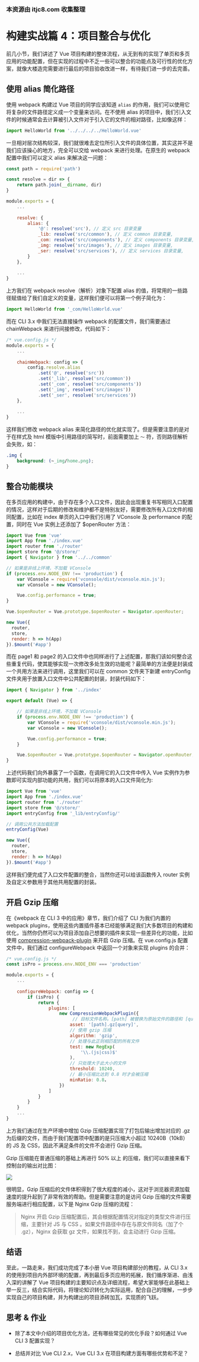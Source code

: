### 本资源由 itjc8.com 收集整理
# 构建实战篇 4：项目整合与优化

前几小节，我们讲述了 Vue 项目构建的整体流程，从无到有的实现了单页和多页应用的功能配置，但在实现的过程中不乏一些可以整合的功能点及可行性的优化方案，就像大楼造完需要进行最后的项目验收改进一样，有待我们进一步的去完善。

## 使用 alias 简化路径

使用 webpack 构建过 Vue 项目的同学应该知道 `alias` 的作用，我们可以使用它将复杂的文件路径定义成一个变量来访问。在不使用 alias 的项目中，我们引入文件的时候通常会去计算被引入文件对于引入它的文件的相对路径，比如像这样：

```javascript
import HelloWorld from '../../../../HelloWorld.vue'
```

一旦相对层次结构较深，我们就很难去定位所引入文件的具体位置，其实这并不是我们应该操心的地方，完全可以交给 webpack 来进行处理。在原生的 webpack 配置中我们可以定义 alias 来解决这一问题：

```javascript
const path = require('path')

const resolve = dir => {
    return path.join(__dirname, dir)
}

module.exports = {
    ...
    
    resolve: {
        alias: {
            '@': resolve('src'), // 定义 src 目录变量
            _lib: resolve('src/common'), // 定义 common 目录变量,
            _com: resolve('src/components'), // 定义 components 目录变量,
            _img: resolve('src/images'), // 定义 images 目录变量,
            _ser: resolve('src/services'), // 定义 services 目录变量,
        }
    },
    
    ...
}
```

上方我们在 webpack resolve（解析）对象下配置 alias 的值，将常用的一些路径赋值给了我们自定义的变量，这样我们便可以将第一个例子简化为：

```javascript
import HelloWorld from '_com/HelloWorld.vue'
```

而在 CLI 3.x 中我们无法直接操作 webpack 的配置文件，我们需要通过 chainWebpack 来进行间接修改，代码如下：

```javascript
/* vue.config.js */
module.exports = {
    ...
    
    chainWebpack: config => {
        config.resolve.alias
            .set('@', resolve('src'))
            .set('_lib', resolve('src/common'))
            .set('_com', resolve('src/components'))
            .set('_img', resolve('src/images'))
            .set('_ser', resolve('src/services'))
    },
    
    ...
}
```
这样我们修改 webpack alias 来简化路径的优化就实现了。但是需要注意的是对于在样式及 html 模版中引用路径的简写时，前面需要加上 `～` 符，否则路径解析会失败，如：

```css
.img {
    background: (~_img/home.png);
}
```

## 整合功能模块

在多页应用的构建中，由于存在多个入口文件，因此会出现重复书写相同入口配置的情况，这样对于后期的修改和维护都不是特别友好，需要修改所有入口文件的相同配置，比如在 index 单页的入口中我们引用了 VConsole 及 performance 的配置，同时在 Vue 实例上还添加了 $openRouter 方法：

```javascript
import Vue from 'vue'
import App from './index.vue'
import router from './router'
import store from '@/store/'
import { Navigator } from '../../common'

// 如果是非线上环境，不加载 VConsole
if (process.env.NODE_ENV !== 'production') {
    var VConsole = require('vconsole/dist/vconsole.min.js');
    var vConsole = new VConsole();

    Vue.config.performance = true;
}

Vue.$openRouter = Vue.prototype.$openRouter = Navigator.openRouter;

new Vue({
  router,
  store,
  render: h => h(App)
}).$mount('#app')
```
而在 page1 和 page2 的入口文件中也同样进行了上述配置，那我们该如何整合这些重复代码，使其能够实现一次修改多处生效的功能呢？最简单的方法便是封装成一个共用方法来进行调用，这里我们可以在 common 文件夹下新建 entryConfig 文件夹用于放置入口文件中公共配置的封装，封装代码如下：

```javascript
import { Navigator } from '../index'

export default (Vue) => {

    // 如果是非线上环境，不加载 VConsole
    if (process.env.NODE_ENV !== 'production') {
        var VConsole = require('vconsole/dist/vconsole.min.js');
        var vConsole = new VConsole();

        Vue.config.performance = true;
    }

    Vue.$openRouter = Vue.prototype.$openRouter = Navigator.openRouter;
}
```
上述代码我们向外暴露了一个函数，在调用它的入口文件中传入 Vue 实例作为参数即可实现内部功能的共用，我们可以将原本的入口文件简化为:

```javascript
import Vue from 'vue'
import App from './index.vue'
import router from './router'
import store from '@/store/'
import entryConfig from '_lib/entryConfig/'

// 调用公共方法加载配置
entryConfig(Vue)

new Vue({
  router,
  store,
  render: h => h(App)
}).$mount('#app')
```
这样我们便完成了入口文件配置的整合，当然你还可以给该函数传入 router 实例及自定义参数用于其他共用配置的封装。

## 开启 Gzip 压缩

在《webpack 在 CLI 3 中的应用》章节，我们介绍了 CLI 为我们内置的 webpack plugins，使用这些内置插件基本已经能够满足我们大多数项目的构建和优化，当然你仍然可以为项目添加自己想要的插件来实现一些差异化的功能，比如使用 [compression-webpack-plugin](https://www.npmjs.com/package/compression-webpack-plugin) 来开启 Gzip 压缩。在 vue.config.js 配置文件中，我们通过 configureWebpack 中返回一个对象来实现 plugins 的合并：

```javascript
/* vue.config.js */
const isPro = process.env.NODE_ENV === 'production'

module.exports = {
    ...
    
    configureWebpack: config => {
        if (isPro) {
            return {
                plugins: [
                    new CompressionWebpackPlugin({
                         // 目标文件名称。[path] 被替换为原始文件的路径和 [query] 查询
                        asset: '[path].gz[query]',
                        // 使用 gzip 压缩
                        algorithm: 'gzip', 
                        // 处理与此正则相匹配的所有文件
                        test: new RegExp(
                            '\\.(js|css)$'
                        ),
                        // 只处理大于此大小的文件
                        threshold: 10240,
                        // 最小压缩比达到 0.8 时才会被压缩
                        minRatio: 0.8，
                    })
                ]
            }
        }
    }
    ...
}
```
上方我们通过在生产环境中增加 Gzip 压缩配置实现了打包后输出增加对应的 .gz 为后缀的文件，而由于我们配置项中配置的是只压缩大小超过 10240B（10kB）的 JS 及 CSS，因此不满足条件的文件不会进行 Gzip 压缩。

Gzip 压缩能在普通压缩的基础上再进行 50% 以上 的压缩，我们可以直接来看下控制台的输出对比图：

![](https://user-gold-cdn.xitu.io/2018/8/19/1654de7a38472ab8?w=621&h=355&f=png&s=54900)

很明显，Gzip 压缩后的文件体积得到了很大程度的减小，这对于浏览器资源加载速度的提升起到了非常有效的帮助。但是需要注意的是访问 Gzip 压缩的文件需要服务端进行相应配置，以下是 Nginx Gzip 压缩的流程：

> Nginx 开启 Gzip 压缩配置后，其会根据配置情况对指定的类型文件进行压缩，主要针对 JS 与 CSS 。如果文件路径中存在与原文件同名（加了个 .gz），Nginx 会获取 gz 文件，如果找不到，会主动进行 Gzip 压缩。

## 结语

至此，一路走来，我们成功完成了本小册 Vue 项目构建部分的教程，从 CLI 3.x 的使用到项目内外部环境的配置，再到最后多页应用的拓展，我们循序渐进、由浅入深的讲解了 Vue 项目构建的主要知识点及详细流程，希望大家能够在此基础上举一反三，结合实际代码，将理论知识转化为实际运用，配合自己的理解，一步步实现自己的项目构建，并为构建出的项目添砖加瓦，实现质的飞跃。

## 思考 & 作业

* 除了本文中介绍的项目优化方法，还有哪些常见的优化手段？如何通过 Vue CLI 3 配置实现？

* 总结并对比 Vue CLI 2.x，Vue CLI 3.x 在项目构建方面有哪些优势和不足？
